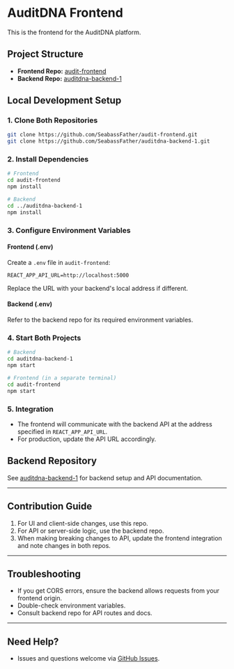 # AuditDNA Frontend

This is the frontend for the AuditDNA platform.

## Project Structure

- **Frontend Repo:** [audit-frontend](https://github.com/SeabassFather/audit-frontend)
- **Backend Repo:** [auditdna-backend-1](https://github.com/SeabassFather/auditdna-backend-1)

## Local Development Setup

### 1. Clone Both Repositories

```bash
git clone https://github.com/SeabassFather/audit-frontend.git
git clone https://github.com/SeabassFather/auditdna-backend-1.git
```

### 2. Install Dependencies

```bash
# Frontend
cd audit-frontend
npm install

# Backend
cd ../auditdna-backend-1
npm install
```

### 3. Configure Environment Variables

#### Frontend (.env)

Create a `.env` file in `audit-frontend`:

```
REACT_APP_API_URL=http://localhost:5000
```

Replace the URL with your backend's local address if different.

#### Backend (.env)

Refer to the backend repo for its required environment variables.

### 4. Start Both Projects

```bash
# Backend
cd auditdna-backend-1
npm start

# Frontend (in a separate terminal)
cd audit-frontend
npm start
```

### 5. Integration

- The frontend will communicate with the backend API at the address specified in `REACT_APP_API_URL`.
- For production, update the API URL accordingly.

## Backend Repository

See [auditdna-backend-1](https://github.com/SeabassFather/auditdna-backend-1) for backend setup and API documentation.

---

## Contribution Guide

1. For UI and client-side changes, use this repo.
2. For API or server-side logic, use the backend repo.
3. When making breaking changes to API, update the frontend integration and note changes in both repos.

---

## Troubleshooting

- If you get CORS errors, ensure the backend allows requests from your frontend origin.
- Double-check environment variables.
- Consult backend repo for API routes and docs.

---

## Need Help?

- Issues and questions welcome via [GitHub Issues](https://github.com/SeabassFather/audit-frontend/issues).